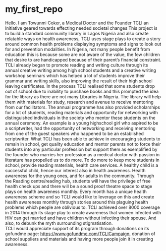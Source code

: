 # my_first_repo
Hello.
I am Towunmi Coker, a Medical Doctor and the Founder TCLI an Initiative geared towards effecting needed societal changes
This project is to  build a standard community library in Lagos Nigeria and also create relatable ways on health awareness, TCLI uses stage plays to create a story around common health problems displaying symptoms and signs to look out for and prevention modalities. In Nigeria, not many people benefit from education this is because some are not aware of the value, the few children that desire to are handicapped because of their parent’s financial constraint. TCLI already began to promote reading and writing culture through its annual creative writing among high school students and a creative writing workshop seminars which has helped a lot of students improve their grammar and writing skills, also improving the result of their high school leaving certificates. In the process TCLI realised that some students drop out of school due to inability to purchase books and this prompted the idea for the library as there are not many Libraries in Nigeria. The library will help them with materials for study, research and avenue to receive mentoring from our facilitators. The annual programme has also provided scholarships for a lot of students, reading materials and opportunity for networking with distinguished individuals in the society who mentor these students on the annual ceremony. An example is a young highschool girl who aspired to be a scriptwriter, had the opportunity of networking and receiving mentoring from one of the guest speakers who happened to be an established scriptwriter. What TCLI has been able to achieve in encouraging students to remain in school, get quality education and mentor parents not to force their students into any particular profession but support them as exemplified by the founder who marries her profession as a medical doctor with passion in literature has propelled us to do more. To do more to keep more students in school, provide reading materials, health care services. 
A healthy child is a successful child, hence our interest also in health awareness. Health awareness for the young ones, and for adults in the community. Through the Reading centre/reading hub, students will have the privilege of free health check ups and there will be a sound proof theatre space to stage plays on health awareness monthly. Every month has a unique health awareness scheme and so TCLI would like to leverage on this and create health awareness monthly through stories around this plaguing health problems which people are oblivious to. TCLI achieved over 8000 coverage in 2014 through its stage play to create awareness that women infected with HIV can get married and have children without infecting their spouse. And also, to debunk the myth surrounding stigmatisation.  
TCLI would appreciate support of its program through donations on its gofundme page: https://www.gofundme.com/TCLICampaign, donation of school suppliers and materials and having more people join it in creating awareness.


